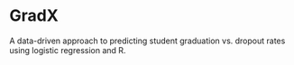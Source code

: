 # GradX
A data-driven approach to predicting student graduation vs. dropout rates using logistic regression and R.
